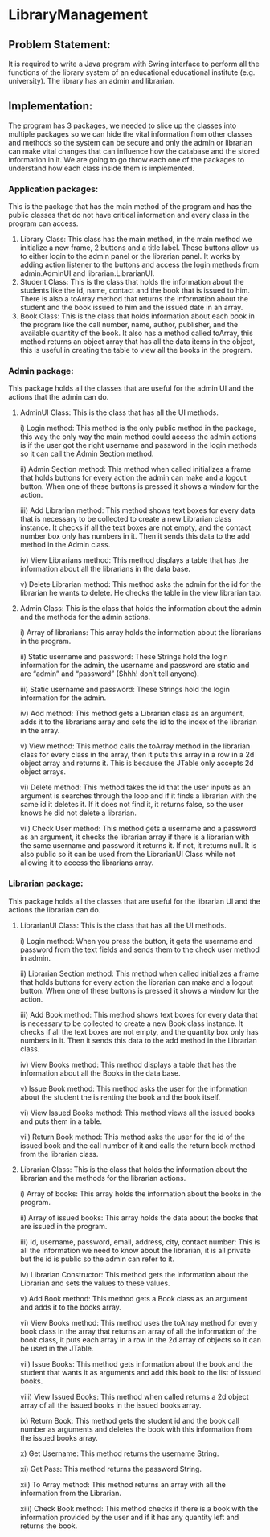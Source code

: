 # LibraryManagement
## Problem Statement:
It is required to write a Java program with Swing interface to perform all the functions of the library system of an educational educational institute (e.g. university). The library has an admin and librarian.
## Implementation:
The program has 3 packages, we needed to slice up the classes into multiple packages so we can hide the vital information from other classes and methods so the system can be secure and only the admin or librarian can make vital changes that can influence how the database and the stored information in it. We are going to go throw each one of the packages to understand how each class inside them is implemented.
### Application packages:
This is the package that has the main method of the program and has the public classes that do not have critical information and every class in the program can access.
  1. Library Class:
    This class has the main method, in the main method we initialize a new frame, 2 buttons and a title label. These buttons allow us to either login to the admin panel or the librarian panel. It works by adding action listener to the buttons and access the login methods from admin.AdminUI and librarian.LibrarianUI.
  2. Student Class:
    This is the class that holds the information about the students like the id, name, contact and the book that is issued to him.
    There is also a toArray method that returns the information about the student and the book issued to him and the issued date in an array.
  3. Book Class:
    This is the class that holds information about each book in the program like the call number, name, author, publisher, and the available quantity of the book.
    It also has a method called toArray, this method returns an object array that has all the data items in the object, this is useful in creating the table to view all the books in the program.

### Admin package:
This package holds all the classes that are useful for the admin UI and the actions that the admin can do.
1. AdminUI Class:
This is the class that has all the UI methods.

    i) Login method:
    This method is the only public method in the package, this way the only way the main method could access the admin actions is if the user got the right username and password in the login methods so it can call the Admin Section method.
    
    ii) Admin Section method:
    This method when called initializes a frame that holds buttons for every action the admin can make and a logout button. When one of these buttons is pressed it shows a window for the action.
    
    iii) Add Librarian method:
    This method shows text boxes for every data that is necessary to be collected to create a new Librarian class instance. It checks if all the text boxes are not empty, and the contact number box only has numbers in it. Then it sends this data to the add method in the Admin class.
    
    iv) View Librarians method:
    This method displays a table that has the information about all the librarians in the data base.

    v) Delete Librarian method:
    This method asks the admin for the id for the librarian he wants to delete. He checks the table in the view librarian tab.
    
2. Admin Class:
This is the class that holds the information about the admin and the methods for the admin actions.

    i) Array of librarians:
    This array holds the information about the librarians in the program.
    
    ii) Static username and password:
    These Strings hold the login information for the admin, the username and password are static and are “admin” and “password” (Shhh! don’t tell anyone).

    iii) Static username and password:
    These Strings hold the login information for the admin.

    iv) Add method:
    This method gets a Librarian class as an argument, adds it to the librarians array and sets the id to the index of the librarian in the array.

    v) View method:
    This method calls the toArray method in the librarian class for every class in the array, then it puts this array in a row in a 2d object array and returns it. This is because the JTable only accepts 2d object arrays.

    vi) Delete method:
    This method takes the id that the user inputs as an argument is searches through the loop and if it finds a librarian with the same id it deletes it. If it does not find it, it returns false, so the user knows he did not delete a librarian.

    vii) Check User method:
    This method gets a username and a password as an argument, it checks the librarian array if there is a librarian with the same username and password it returns it. If not, it returns null. It is also public so it can be used from the LibrarianUI Class while not allowing it to access the librarians array.
  
### Librarian package:
This package holds all the classes that are useful for the librarian UI and the actions the librarian can do.
1. LibrarianUI Class:
This is the class that has all the UI methods.
    
    i) Login method:
    When you press the button, it gets the username and password from the text fields and sends them to the check user method in admin.
    
    ii) Librarian Section method:
    This method when called initializes a frame that holds buttons for every action the librarian can make and a logout button. When one of these buttons is pressed it shows a window for the action.
    
    iii) Add Book method:
    This method shows text boxes for every data that is necessary to be collected to create a new Book class instance. It checks if all the text boxes are not empty, and the quantity box only has numbers in it. Then it sends this data to the add method in the Librarian class.

    iv) View Books method:
    This method displays a table that has the information about all the Books in the data base.
    
    v) Issue Book method:
    This method asks the user for the information about the student the is renting the book and the book itself.

    vi) View Issued Books method:
    This method views all the issued books and puts them in a table.

    vii) Return Book method:
    This method asks the user for the id of the issued book and the call number of it and calls the return book method from the librarian class.

2. Librarian Class:
This is the class that holds the information about the librarian and the methods for the librarian actions.
    
    i) Array of books:
    This array holds the information about the books in the program.
    
    ii) Array of issued books:
    This array holds the data about the books that are issued in the program.

    iii) Id, username, password, email, address, city, contact number:
    This is all the information we need to know about the librarian, it is all private but the id is public so the admin can refer to it.
    
    iv) Librarian Constructor:
    This method gets the information about the Librarian and sets the values to these values.

    v) Add Book method:
    This method gets a Book class as an argument and adds it to the books array.

    vi) View Books method:
    This method uses the toArray method for every book class in the array that returns an array of all the information of the book class, it puts each array in a row in the 2d array of objects so it can be used in the JTable.

    vii) Issue Books:
    This method gets information about the book and the student that wants it as arguments and add this book to the list of issued books.

    viii) View Issued Books:
    This method when called returns a 2d object array of all the issued books in the issued books array.

    ix) Return Book:
    This method gets the student id and the book call number as arguments and deletes the book with this information from the issued books array.

    x) Get Username:
    This method returns the username String.

    xi) Get Pass:
    This method returns the password String.
    
    xii) To Array method:
    This method returns an array with all the information from the Librarian.

    xiii) Check Book method:
    This method checks if there is a book with the information provided by the user and if it has any quantity left and returns the book.

